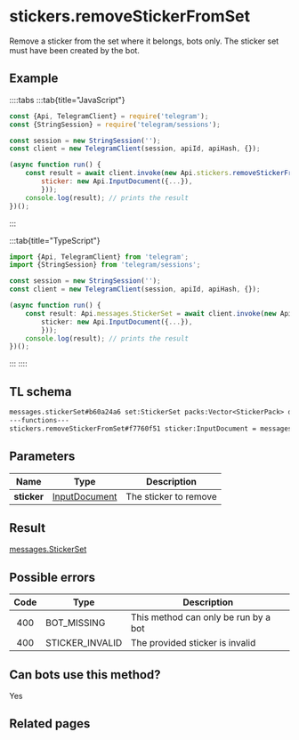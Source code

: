 # stickers.removeStickerFromSet

Remove a sticker from the set where it belongs, bots only. The sticker set must have been created by the bot.

## Example

::::tabs
:::tab{title="JavaScript"}

```js
const {Api, TelegramClient} = require('telegram');
const {StringSession} = require('telegram/sessions');

const session = new StringSession('');
const client = new TelegramClient(session, apiId, apiHash, {});

(async function run() {
    const result = await client.invoke(new Api.stickers.removeStickerFromSet({
		sticker: new Api.InputDocument({...}),
		}));
    console.log(result); // prints the result
})();

```

:::

:::tab{title="TypeScript"}

```ts
import {Api, TelegramClient} from 'telegram';
import {StringSession} from 'telegram/sessions';

const session = new StringSession('');
const client = new TelegramClient(session, apiId, apiHash, {});

(async function run() {
    const result: Api.messages.StickerSet = await client.invoke(new Api.stickers.removeStickerFromSet({
		sticker: new Api.InputDocument({...}),
		}));
    console.log(result); // prints the result
})();

```

:::
::::

## TL schema

```txt
messages.stickerSet#b60a24a6 set:StickerSet packs:Vector<StickerPack> documents:Vector<Document> = messages.StickerSet;
---functions---
stickers.removeStickerFromSet#f7760f51 sticker:InputDocument = messages.StickerSet;
```

## Parameters

|    Name     | Type                                                          | Description           |
| :---------: | ------------------------------------------------------------- | --------------------- |
| **sticker** | [InputDocument](https://core.telegram.org/type/InputDocument) | The sticker to remove |

## Result

[messages.StickerSet](https://core.telegram.org/type/messages.StickerSet)

## Possible errors

| Code | Type            | Description                          |
| :--: | --------------- | ------------------------------------ |
| 400  | BOT_MISSING     | This method can only be run by a bot |
| 400  | STICKER_INVALID | The provided sticker is invalid      |

## Can bots use this method?

Yes

## Related pages
